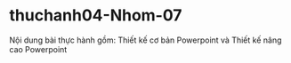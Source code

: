 # thuchanh04-Nhom-07
Nội dung bài thực hành gồm: Thiết kế cơ bản Powerpoint và Thiết kế nâng cao Powerpoint
